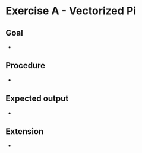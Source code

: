 Exercise A - Vectorized Pi
==========================

Goal
----
* 

Procedure
---------
* 

Expected output
---------------
* 

Extension
---------
* 
